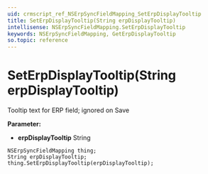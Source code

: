 ```yaml
---
uid: crmscript_ref_NSErpSyncFieldMapping_SetErpDisplayTooltip
title: SetErpDisplayTooltip(String erpDisplayTooltip)
intellisense: NSErpSyncFieldMapping.SetErpDisplayTooltip
keywords: NSErpSyncFieldMapping, GetErpDisplayTooltip
so.topic: reference
---
```


# SetErpDisplayTooltip(String erpDisplayTooltip)

Tooltip text for ERP field; ignored on Save

**Parameter:** 
* **erpDisplayTooltip** String

```crmscript
NSErpSyncFieldMapping thing;
String erpDisplayTooltip;
thing.SetErpDisplayTooltip(erpDisplayTooltip);
```

